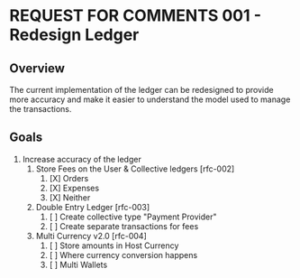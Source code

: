 # REQUEST FOR COMMENTS 001 - Redesign Ledger

## Overview

The current implementation of the ledger can be redesigned to provide
more accuracy and make it easier to understand the model used to
manage the transactions.

## Goals

1. Increase accuracy of the ledger
   1. Store Fees on the User & Collective ledgers [rfc-002]
      1. [X] Orders
      2. [X] Expenses
      3. [X] Neither
   2. Double Entry Ledger [rfc-003]
      1. [ ] Create collective type "Payment Provider"
      2. [ ] Create separate transactions for fees
   3. Multi Currency v2.0 [rfc-004]
      1. [ ] Store amounts in Host Currency
      2. [ ] Where currency conversion happens
      3. [ ] Multi Wallets
